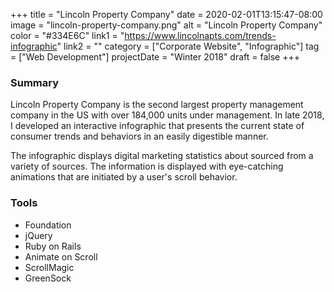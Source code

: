 +++
title = "Lincoln Property Company"
date = 2020-02-01T13:15:47-08:00
image = "lincoln-property-company.png"
alt = "Lincoln Property Company"
color = "#334E6C"
link1 = "https://www.lincolnapts.com/trends-infographic"
link2 = ""
category = ["Corporate Website", "Infographic"]
tag = ["Web Development"]
projectDate = "Winter 2018"
draft = false
+++

### Summary
Lincoln Property Company is the second largest property management company in the US with over 184,000 units under management. In late 2018, I developed an interactive infographic that presents the current state of consumer trends and behaviors in an easily digestible manner.

The infographic displays digital marketing statistics about sourced from a variety of sources. The information is displayed with eye-catching animations that are initiated by a user's scroll behavior.

### Tools
- Foundation
- jQuery
- Ruby on Rails
- Animate on Scroll
- ScrollMagic
- GreenSock

